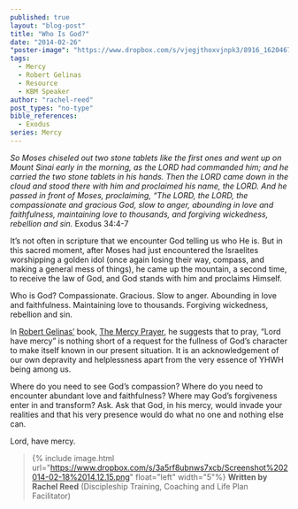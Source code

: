 ```yaml
---
published: true
layout: "blog-post"
title: "Who Is God?"
date: "2014-02-26"
"poster-image": "https://www.dropbox.com/s/vjegjthoxvjnpk3/8916_162046727052_4165424_n.jpg"
tags: 
  - Mercy
  - Robert Gelinas
  - Resource
  - KBM Speaker
author: "rachel-reed"
post_types: "no-type"
bible_references: 
  - Exodus
series: Mercy
---
```


*So Moses chiseled out two stone tablets like the first ones and went up on Mount Sinai early in the morning, as the LORD had commanded him; and he carried the two stone tablets in his hands. Then the LORD came down in the cloud and stood there with him and proclaimed his name, the LORD. And he passed in front of Moses, proclaiming, “The LORD, the LORD, the compassionate and gracious God, slow to anger, abounding in love and faithfulness, maintaining love to thousands, and forgiving wickedness, rebellion and sin.*  Exodus 34:4-7

It’s not often in scripture that we encounter God telling us who He is. But in this sacred moment, after Moses had just encountered the Israelites worshipping a golden idol (once again losing their way, compass, and making a general mess of things), he came up the mountain, a second time, to receive the law of God, and God stands with him and proclaims Himself. 

Who is God? Compassionate. Gracious. Slow to anger. Abounding in love and faithfulness. Maintaining love to thousands. Forgiving wickedness, rebellion and sin. 

In <a href="http://www.kbm.org/speakers/robert-gelinas/" target="_blank">Robert Gelinas’</a> book, <a href="http://mercyprayerbook.com" target="_blank">The Mercy Prayer</a>, he suggests that to pray, “Lord have mercy” is nothing short of a request for the fullness of God’s character to make itself known in our present situation. It is an acknowledgement of our own depravity and helplessness apart from the very essence of YHWH being among us. 

Where do you need to see God’s compassion? Where do you need to encounter abundant love and faithfulness? Where may God’s forgiveness enter in and transform? Ask. Ask that God, in his mercy, would invade your realities and that his very presence would do what no one and nothing else can. 

Lord, have mercy.

>{% include image.html url="https://www.dropbox.com/s/3a5rf8ubnws7xcb/Screenshot%202014-02-18%2014.12.15.png" float="left" width="5"%} **Written by Rachel Reed**       (Discipleship Training, Coaching and Life Plan Facilitator)